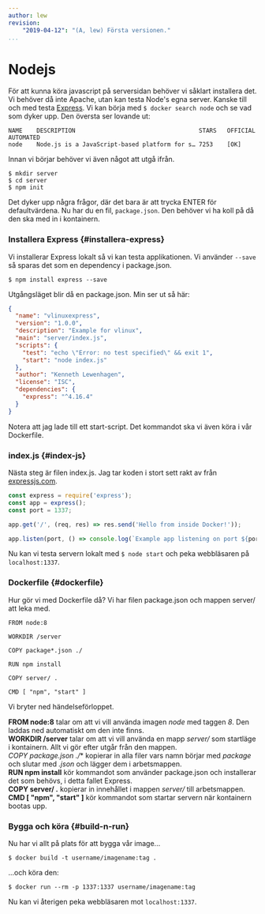 ```yaml
---
author: lew
revision:
    "2019-04-12": "(A, lew) Första versionen."
...
```

Nodejs
=======================

För att kunna köra javascript på serversidan behöver vi såklart installera det. Vi behöver då inte Apache, utan kan testa Node's egna server. Kanske till och med testa [Express](https://expressjs.com/). Vi kan börja med `$ docker search node` och se vad som dyker upp. Den översta ser lovande ut:

```
NAME    DESCRIPTION                                   STARS   OFFICIAL  AUTOMATED
node    Node.js is a JavaScript-based platform for s… 7253    [OK]                
```

Innan vi börjar behöver vi även något att utgå ifrån.

```
$ mkdir server
$ cd server
$ npm init
```

Det dyker upp några frågor, där det bara är att trycka ENTER för defaultvärdena. Nu har du en fil, `package.json`. Den behöver vi ha koll på då den ska med in i kontainern.



### Installera Express {#installera-express}

Vi installerar Express lokalt så vi kan testa applikationen. Vi använder `--save` så sparas det som en dependency i package.json.

```
$ npm install express --save
```

Utgångsläget blir då en package.json. Min ser ut så här:

```json
{
  "name": "vlinuxexpress",
  "version": "1.0.0",
  "description": "Example for vlinux",
  "main": "server/index.js",
  "scripts": {
    "test": "echo \"Error: no test specified\" && exit 1",
    "start": "node index.js"
  },
  "author": "Kenneth Lewenhagen",
  "license": "ISC",
  "dependencies": {
    "express": "^4.16.4"
  }
}
```

Notera att jag lade till ett start-script. Det kommandot ska vi även köra i vår Dockerfile.



### index.js {#index-js}

Nästa steg är filen index.js. Jag tar koden i stort sett rakt av från [expressjs.com](https://expressjs.com/en/starter/hello-world.html).

```javascript
const express = require('express');
const app = express();
const port = 1337;

app.get('/', (req, res) => res.send('Hello from inside Docker!'));

app.listen(port, () => console.log(`Example app listening on port ${port}!`));
```

Nu kan vi testa servern lokalt med `$ node start` och peka webbläsaren på `localhost:1337`.



### Dockerfile {#dockerfile}

Hur gör vi med Dockerfile då? Vi har filen package.json och mappen server/ att leka med.

```
FROM node:8

WORKDIR /server

COPY package*.json ./

RUN npm install

COPY server/ .

CMD [ "npm", "start" ]
```

Vi bryter ned händelseförloppet.

**FROM node:8** talar om att vi vill använda imagen *node* med taggen *8*. Den laddas ned automatiskt om den inte finns.  
**WORKDIR /server** talar om att vi vill använda en mapp *server/* som startläge i kontainern. Allt vi gör efter utgår från den mappen.  
**COPY package*.json ./** kopierar in alla filer vars namn börjar med *package* och slutar med *.json* och lägger dem i arbetsmappen.  
**RUN npm install** kör kommandot som använder package.json och installerar det som behövs, i detta fallet Express.  
**COPY server/ .** kopierar in innehållet i mappen *server/* till arbetsmappen.  
**CMD [ "npm", "start" ]** kör kommandot som startar servern när kontainern bootas upp.



### Bygga och köra {#build-n-run}

Nu har vi allt på plats för att bygga vår image...

`$ docker build -t username/imagename:tag .`

...och köra den:

`$ docker run --rm -p 1337:1337 username/imagename:tag`

Nu kan vi återigen peka webbläsaren mot `localhost:1337`.
